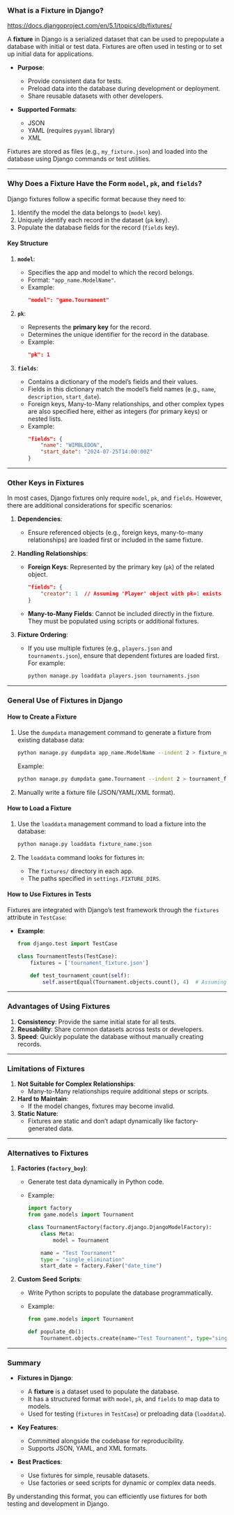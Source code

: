 ### **What is a Fixture in Django?**

https://docs.djangoproject.com/en/5.1/topics/db/fixtures/

A **fixture** in Django is a serialized dataset that can be used to prepopulate a database with initial or test data. Fixtures are often used in testing or to set up initial data for applications.

- **Purpose**:

  - Provide consistent data for tests.
  - Preload data into the database during development or deployment.
  - Share reusable datasets with other developers.

- **Supported Formats**:
  - JSON
  - YAML (requires `pyyaml` library)
  - XML

Fixtures are stored as files (e.g., `my_fixture.json`) and loaded into the database using Django commands or test utilities.

---

### **Why Does a Fixture Have the Form `model`, `pk`, and `fields`?**

Django fixtures follow a specific format because they need to:

1. Identify the model the data belongs to (`model` key).
2. Uniquely identify each record in the dataset (`pk` key).
3. Populate the database fields for the record (`fields` key).

#### **Key Structure**

1. **`model`**:

   - Specifies the app and model to which the record belongs.
   - Format: `"app_name.ModelName"`.
   - Example:
     ```json
     "model": "game.Tournament"
     ```

2. **`pk`**:

   - Represents the **primary key** for the record.
   - Determines the unique identifier for the record in the database.
   - Example:
     ```json
     "pk": 1
     ```

3. **`fields`**:
   - Contains a dictionary of the model’s fields and their values.
   - Fields in this dictionary match the model’s field names (e.g., `name`, `description`, `start_date`).
   - Foreign keys, Many-to-Many relationships, and other complex types are also specified here, either as integers (for primary keys) or nested lists.
   - Example:
     ```json
     "fields": {
         "name": "WIMBLEDON",
         "start_date": "2024-07-25T14:00:00Z"
     }
     ```

---

### **Other Keys in Fixtures**

In most cases, Django fixtures only require `model`, `pk`, and `fields`. However, there are additional considerations for specific scenarios:

1. **Dependencies**:

   - Ensure referenced objects (e.g., foreign keys, many-to-many relationships) are loaded first or included in the same fixture.

2. **Handling Relationships**:

   - **Foreign Keys**: Represented by the primary key (`pk`) of the related object.
     ```json
     "fields": {
         "creator": 1  // Assuming 'Player' object with pk=1 exists
     }
     ```
   - **Many-to-Many Fields**: Cannot be included directly in the fixture. They must be populated using scripts or additional fixtures.

3. **Fixture Ordering**:
   - If you use multiple fixtures (e.g., `players.json` and `tournaments.json`), ensure that dependent fixtures are loaded first. For example:
     ```bash
     python manage.py loaddata players.json tournaments.json
     ```

---

### **General Use of Fixtures in Django**

#### **How to Create a Fixture**

1. Use the `dumpdata` management command to generate a fixture from existing database data:

   ```bash
   python manage.py dumpdata app_name.ModelName --indent 2 > fixture_name.json
   ```

   Example:

   ```bash
   python manage.py dumpdata game.Tournament --indent 2 > tournament_fixture.json
   ```

2. Manually write a fixture file (JSON/YAML/XML format).

#### **How to Load a Fixture**

1. Use the `loaddata` management command to load a fixture into the database:

   ```bash
   python manage.py loaddata fixture_name.json
   ```

2. The `loaddata` command looks for fixtures in:
   - The `fixtures/` directory in each app.
   - The paths specified in `settings.FIXTURE_DIRS`.

#### **How to Use Fixtures in Tests**

Fixtures are integrated with Django’s test framework through the `fixtures` attribute in `TestCase`:

- **Example**:

  ```python
  from django.test import TestCase

  class TournamentTests(TestCase):
      fixtures = ['tournament_fixture.json']

      def test_tournament_count(self):
          self.assertEqual(Tournament.objects.count(), 4)  # Assuming the fixture has 4 entries
  ```

---

### **Advantages of Using Fixtures**

1. **Consistency**: Provide the same initial state for all tests.
2. **Reusability**: Share common datasets across tests or developers.
3. **Speed**: Quickly populate the database without manually creating records.

---

### **Limitations of Fixtures**

1. **Not Suitable for Complex Relationships**:
   - Many-to-Many relationships require additional steps or scripts.
2. **Hard to Maintain**:
   - If the model changes, fixtures may become invalid.
3. **Static Nature**:
   - Fixtures are static and don’t adapt dynamically like factory-generated data.

---

### **Alternatives to Fixtures**

1. **Factories (`factory_boy`)**:

   - Generate test data dynamically in Python code.
   - Example:

     ```python
     import factory
     from game.models import Tournament

     class TournamentFactory(factory.django.DjangoModelFactory):
         class Meta:
             model = Tournament

         name = "Test Tournament"
         type = "single_elimination"
         start_date = factory.Faker("date_time")
     ```

2. **Custom Seed Scripts**:

   - Write Python scripts to populate the database programmatically.
   - Example:

     ```python
     from game.models import Tournament

     def populate_db():
         Tournament.objects.create(name="Test Tournament", type="single_elimination")
     ```

---

### **Summary**

- **Fixtures in Django**:

  - A **fixture** is a dataset used to populate the database.
  - It has a structured format with `model`, `pk`, and `fields` to map data to models.
  - Used for testing (`fixtures` in `TestCase`) or preloading data (`loaddata`).

- **Key Features**:

  - Committed alongside the codebase for reproducibility.
  - Supports JSON, YAML, and XML formats.

- **Best Practices**:
  - Use fixtures for simple, reusable datasets.
  - Use factories or seed scripts for dynamic or complex data needs.

By understanding this format, you can efficiently use fixtures for both testing and development in Django.

